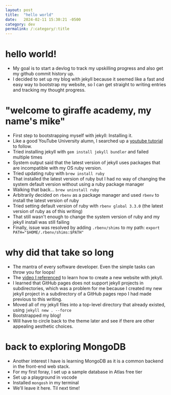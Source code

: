 ```yaml
---
layout: post
title:  "hello world"
date:   2024-02-11 15:30:21 -0500
category: dev
permalink: /:category/:title
---
```

# hello world!
* My goal is to start a devlog to track my upskilling progress and also get my github commit history up.
* I decided to set up my blog with jekyll because it seemed like a fast and easy way to bootstrap my website, so I can get straight to writing entries and tracking my thought progress.

# "welcome to giraffe academy, my name's mike"
* First step to bootstrapping myself with jekyll: Installing it.
* Like a good YouTube University alumn, I searched up a [youtube tutorial](https://www.youtube.com/watch?v=WhrU9m82Wm8&list=PLLAZ4kZ9dFpOPV5C5Ay0pHaa0RJFhcmcB&index=3) to follow.
* Tried installing jekyll with `gem install jekyll bundler` and failed multiple times
* System output said that the latest version of jekyll uses packages that are incompatible with my OS ruby version.
* Tried updating ruby with `brew install ruby`
* That installed the latest version of ruby but I had no way of changing the system default version without using a ruby package manager
* Walking that back... `brew uninstall ruby`
* Arbitrarily decided on `rbenv` as a package manager and used `rbenv` to install the latest version of ruby
* Tried setting default version of ruby with `rbenv global 3.3.0` (the latest version of ruby as of this writing)
* That still wasn't enough to change the system version of ruby and my jekyll install was still failing
* Finally, issue was resolved by adding `.rbenv/shims` to my path: `export PATH="$HOME/.rbenv/shims:$PATH"`

# why did that take so long
* The mantra of every software developer. Even the simple tasks can throw you for loops!
* The [video I referenced](https://www.youtube.com/watch?v=pxua_1vyFck&list=PLLAZ4kZ9dFpOPV5C5Ay0pHaa0RJFhcmcB&index=4) to learn how to create a new website with jekyll.
* I learned that GitHub pages does not support jekyll projects in subdirectories, which was a problem for me because I created my new jekyll project in a subdirectory of a GitHub pages repo I had made previous to this writing.
* Moved all of my jekyll files into a top-level directory that already existed, using `jekyll new . --force`
* Bootstrapped my blog!
* Will have to circle back to the theme later and see if there are other appealing aesthetic choices.

# back to exploring MongoDB
* Another interest I have is learning MongoDB as it is a common backend in the front-end web stack.
* For my first foray, I set up a sample database in Atlas free tier
* Set up a playground in vscode
* Installed `mongosh` in my terminal
* We'll leave it here. Til next time!